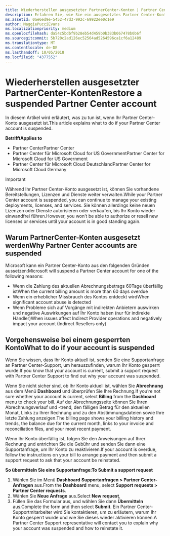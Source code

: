 ```yaml
---
title: Wiederherstellen ausgesetzter PartnerCenter-Konten | Partner Center
description: Erfahren Sie, wie Sie ein ausgesetztes Partner Center-Konto wiederherstellen, warum Partner Center-Konten ausgesetzt werden, und wie Sie Ihr Konto verwenden können, während es ausgesetzt ist.
ms.assetid: 0ae6ed9e-5452-47d3-992c-69922ee0c1e9
author: MaggiePucciEvans
ms.localizationpriority: medium
ms.openlocfilehash: da54c5bdbf9b28eb54d459b0b383b067478b0b6f
ms.sourcegitcommit: 5b720c2ad126ec52564ad5264596ca1cf6a12489
ms.translationtype: MT
ms.contentlocale: de-DE
ms.lasthandoff: 10/05/2018
ms.locfileid: "4377552"
---
```

# <a name="restore-a-suspended-partner-center-account"></a><span data-ttu-id="be142-103">Wiederherstellen ausgesetzter PartnerCenter-Konten</span><span class="sxs-lookup"><span data-stu-id="be142-103">Restore a suspended Partner Center account</span></span>

<span data-ttu-id="be142-104">In diesem Artikel wird erläutert, was zu tun ist, wenn Ihr Partner Center-Konto ausgesetzt ist.</span><span class="sxs-lookup"><span data-stu-id="be142-104">This article explains what to do if your Partner Center account is suspended.</span></span>

**<span data-ttu-id="be142-105">Betrifft</span><span class="sxs-lookup"><span data-stu-id="be142-105">Applies to</span></span>**

-  <span data-ttu-id="be142-106">Partner Center</span><span class="sxs-lookup"><span data-stu-id="be142-106">Partner Center</span></span>
-  <span data-ttu-id="be142-107">Partner Center für Microsoft Cloud for US Government</span><span class="sxs-lookup"><span data-stu-id="be142-107">Partner Center for Microsoft Cloud for US Government</span></span>
-  <span data-ttu-id="be142-108">Partner Center für Microsoft Cloud Deutschland</span><span class="sxs-lookup"><span data-stu-id="be142-108">Partner Center for Microsoft Cloud Germany</span></span>

> [!IMPORTANT]  
> <span data-ttu-id="be142-109">Während Ihr Partner Center-Konto ausgesetzt ist, können Sie vorhandene Bereitstellungen, Lizenzen und Dienste weiter verwalten.</span><span class="sxs-lookup"><span data-stu-id="be142-109">While your Partner Center account is suspended, you can continue to manage your existing deployments, licenses, and services.</span></span> <span data-ttu-id="be142-110">Sie können allerdings keine neuen Lizenzen oder Dienste autorisieren oder verkaufen, bis Ihr Konto wieder einwandfrei führen.</span><span class="sxs-lookup"><span data-stu-id="be142-110">However, you won’t be able to authorize or resell new licenses or services until your account is in good standing again.</span></span>

## <a name="why-partner-center-accounts-are-suspended"></a><span data-ttu-id="be142-111">Warum PartnerCenter-Konten ausgesetzt werden</span><span class="sxs-lookup"><span data-stu-id="be142-111">Why Partner Center accounts are suspended</span></span>

<span data-ttu-id="be142-112">Microsoft kann ein Partner Center-Konto aus den folgenden Gründen aussetzen:</span><span class="sxs-lookup"><span data-stu-id="be142-112">Microsoft will suspend a Partner Center account for one of the following reasons:</span></span>

- <span data-ttu-id="be142-113">Wenn die Zahlung des aktuellen Abrechnungsbetrags 60Tage überfällig ist</span><span class="sxs-lookup"><span data-stu-id="be142-113">When the current billing amount is more than 60 days overdue</span></span> 
- <span data-ttu-id="be142-114">Wenn ein erheblicher Missbrauch des Kontos entdeckt wird</span><span class="sxs-lookup"><span data-stu-id="be142-114">When significant account abuse is detected</span></span>
- <span data-ttu-id="be142-115">Wenn Probleme sich auf Vorgänge mit indirekten Anbietern auswirken und negative Auswirkungen auf Ihr Konto haben (nur für indirekte Händler)</span><span class="sxs-lookup"><span data-stu-id="be142-115">When issues affect Indirect Provider operations and negatively impact your account (Indirect Resellers only)</span></span>

## <a name="what-to-do-if-your-account-is-suspended"></a><span data-ttu-id="be142-116">Vorgehensweise bei einem gesperrten Konto</span><span class="sxs-lookup"><span data-stu-id="be142-116">What to do if your account is suspended</span></span>

<span data-ttu-id="be142-117">Wenn Sie wissen, dass Ihr Konto aktuell ist, senden Sie eine Supportanfrage an Partner Center-Support, um herauszufinden, warum Ihr Konto gesperrt wurde.</span><span class="sxs-lookup"><span data-stu-id="be142-117">If you know that your account is current, submit a support request with Partner Center Support to find out why your account was suspended.</span></span> 

<span data-ttu-id="be142-118">Wenn Sie nicht sicher sind, ob Ihr Konto aktuell ist, wählen Sie **Abrechnung** aus dem Menü **Dashboard** und überprüfen Sie Ihre Rechnung.</span><span class="sxs-lookup"><span data-stu-id="be142-118">If you’re not sure whether your account is current, select **Billing** from the **Dashboard** menu to check your bill.</span></span> <span data-ttu-id="be142-119">Auf der Abrechnungsseite können Sie Ihren Abrechnungsverlauf und -trend, den fälligen Betrag für den aktuellen Monat, Links zu Ihrer Rechnung und zu den Abstimmungsdateien sowie Ihre letzte Zahlung anzeigen.</span><span class="sxs-lookup"><span data-stu-id="be142-119">The billing page shows your billing history and trends, the balance due for the current month, links to your invoice and reconciliation files, and your most recent payment.</span></span>

<span data-ttu-id="be142-120">Wenn Ihr Konto überfällig ist, folgen Sie den Anweisungen auf Ihrer Rechnung und entrichten Sie die Gebühr und senden Sie dann eine Supportanfrage, um Ihr Konto zu reaktivieren.</span><span class="sxs-lookup"><span data-stu-id="be142-120">If your account is overdue, follow the instructions on your bill to arrange payment and then submit a support request to ask that your account be reinstated.</span></span> 

**<span data-ttu-id="be142-121">So übermitteln Sie eine Supportanfrage:</span><span class="sxs-lookup"><span data-stu-id="be142-121">To Submit a support request</span></span>**

1.  <span data-ttu-id="be142-122">Wählen Sie im Menü **Dashboard** **Supportanfragen > Partner Center-Anfragen** aus.</span><span class="sxs-lookup"><span data-stu-id="be142-122">From the **Dashboard** menu, select **Support requests > Partner Center requests**.</span></span>
2.  <span data-ttu-id="be142-123">Wählen Sie **Neue Anfrage** aus.</span><span class="sxs-lookup"><span data-stu-id="be142-123">Select **New request**.</span></span> 
3.  <span data-ttu-id="be142-124">Füllen Sie das Formular aus, und wählen Sie dann **Übermitteln** aus.</span><span class="sxs-lookup"><span data-stu-id="be142-124">Complete the form and then select **Submit**.</span></span> <span data-ttu-id="be142-125">Ein Partner Center-Supportmitarbeiter wird Sie kontaktieren, um zu erläutern, warum Ihr Konto gesperrt wurde und wie Sie dieses wieder aktivieren können.</span><span class="sxs-lookup"><span data-stu-id="be142-125">A Partner Center Support representative will contact you to explain why your account was suspended and how to reinstate it.</span></span>



